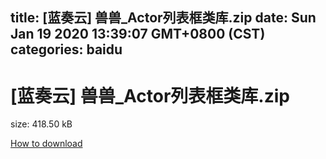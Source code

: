 
title: [蓝奏云]   兽兽_Actor列表框类库.zip
date: Sun Jan 19 2020 13:39:07 GMT+0800 (CST)    
categories: baidu
---

# [蓝奏云]   兽兽_Actor列表框类库.zip
size: 418.50 kB
 
 

[How to download](https://bpcam.bemobtrk.com/go/2ceec3aa-1ca2-46d6-b9ff-aaa5c184517c?jno=4658)